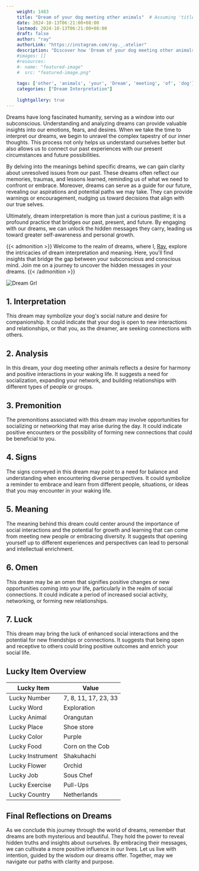 ```yaml
---
    weight: 1483
    title: "Dream of your dog meeting other animals"  # Assuming 'title' column exists
    date: 2024-10-13T06:21:00+08:00
    lastmod: 2024-10-13T06:21:00+08:00
    draft: false
    author: "ray"
    authorLink: "https://instagram.com/ray._.atelier"
    description: "Discover how 'Dream of your dog meeting other animals' can interpret your future and uncover its significant meanings in your life."
    #images: []
    #resources:
    #- name: "featured-image"
    #  src: "featured-image.png"
    
    tags: ['other', 'animals', 'your', 'Dream', 'meeting', 'of', 'dog']
    categories: ["Dream Interpretation"]
    
    lightgallery: true
---
```

    
Dreams have long fascinated humanity, serving as a window into our subconscious. Understanding and analyzing dreams can provide valuable insights into our emotions, fears, and desires. When we take the time to interpret our dreams, we begin to unravel the complex tapestry of our inner thoughts. This process not only helps us understand ourselves better but also allows us to connect our past experiences with our present circumstances and future possibilities.

By delving into the meanings behind specific dreams, we can gain clarity about unresolved issues from our past. These dreams often reflect our memories, traumas, and lessons learned, reminding us of what we need to confront or embrace. Moreover, dreams can serve as a guide for our future, revealing our aspirations and potential paths we may take. They can provide warnings or encouragement, nudging us toward decisions that align with our true selves.

Ultimately, dream interpretation is more than just a curious pastime; it is a profound practice that bridges our past, present, and future. By engaging with our dreams, we can unlock the hidden messages they carry, leading us toward greater self-awareness and personal growth.

{{< admonition >}}
Welcome to the realm of dreams, where I, [Ray](https://instagram.com/ray._.atelier), explore the intricacies of dream interpretation and meaning. Here, you’ll find insights that bridge the gap between your subconscious and conscious mind. Join me on a journey to uncover the hidden messages in your dreams.
{{< /admonition >}}

![Dream Grl](https://cdn.pixabay.com/photo/2017/11/02/03/35/gothic-2910057_1280.jpg "Dream Grl")

## 1. Interpretation
 This dream may symbolize your dog's social nature and desire for companionship. It could indicate that your dog is open to new interactions and relationships, or that you, as the dreamer, are seeking connections with others.

## 2. Analysis
 In this dream, your dog meeting other animals reflects a desire for harmony and positive interactions in your waking life. It suggests a need for socialization, expanding your network, and building relationships with different types of people or groups.

## 3. Premonition
 The premonitions associated with this dream may involve opportunities for socializing or networking that may arise during the day. It could indicate positive encounters or the possibility of forming new connections that could be beneficial to you.

## 4. Signs
 The signs conveyed in this dream may point to a need for balance and understanding when encountering diverse perspectives. It could symbolize a reminder to embrace and learn from different people, situations, or ideas that you may encounter in your waking life.

## 5. Meaning
 The meaning behind this dream could center around the importance of social interactions and the potential for growth and learning that can come from meeting new people or embracing diversity. It suggests that opening yourself up to different experiences and perspectives can lead to personal and intellectual enrichment.

## 6. Omen
 This dream may be an omen that signifies positive changes or new opportunities coming into your life, particularly in the realm of social connections. It could indicate a period of increased social activity, networking, or forming new relationships.

## 7. Luck
 This dream may bring the luck of enhanced social interactions and the potential for new friendships or connections. It suggests that being open and receptive to others could bring positive outcomes and enrich your social life.

## Lucky Item Overview
| Lucky Item          | Value              |
|---------------|--------------------|
| Lucky Number        | 7, 8, 11, 17, 23, 33  |
| Lucky Word          | Exploration |
| Lucky Animal        | Orangutan |
| Lucky Place         | Shoe store     |
| Lucky Color         | Purple     |
| Lucky Food          | Corn on the Cob      |
| Lucky Instrument    | Shakuhachi |
| Lucky Flower        | Orchid    |
| Lucky Job           | Sous Chef       |
| Lucky Exercise      | Pull-Ups  |
| Lucky Country       | Netherlands    |


##  Final Reflections on Dreams

As we conclude this journey through the world of dreams, remember that dreams are both mysterious and beautiful. They hold the power to reveal hidden truths and insights about ourselves. By embracing their messages, we can cultivate a more positive influence in our lives. Let us live with intention, guided by the wisdom our dreams offer. Together, may we navigate our paths with clarity and purpose.
